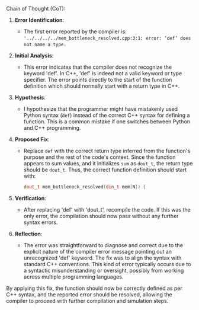 Chain of Thought (CoT):

1. **Error Identification**:
   - The first error reported by the compiler is: `'../../../../mem_bottleneck_resolved.cpp:3:1: error: ‘def’ does not name a type`.

2. **Initial Analysis**:
   - This error indicates that the compiler does not recognize the keyword 'def'. In C++, 'def' is indeed not a valid keyword or type specifier. The error points directly to the start of the function definition which should normally start with a return type in C++.

3. **Hypothesis**:
   - I hypothesize that the programmer might have mistakenly used Python syntax (`def`) instead of the correct C++ syntax for defining a function. This is a common mistake if one switches between Python and C++ programming.

4. **Proposed Fix**:
   - Replace `def` with the correct return type inferred from the function's purpose and the rest of the code's context. Since the function appears to sum values, and it initializes `sum` as `dout_t`, the return type should be `dout_t`. Thus, the correct function definition should start with:
     ```cpp
     dout_t mem_bottleneck_resolved(din_t mem[N]) {
     ```

5. **Verification**:
   - After replacing 'def' with 'dout_t', recompile the code. If this was the only error, the compilation should now pass without any further syntax errors.

6. **Reflection**:
   - The error was straightforward to diagnose and correct due to the explicit nature of the compiler error message pointing out an unrecognized 'def' keyword. The fix was to align the syntax with standard C++ conventions. This kind of error typically occurs due to a syntactic misunderstanding or oversight, possibly from working across multiple programming languages.

By applying this fix, the function should now be correctly defined as per C++ syntax, and the reported error should be resolved, allowing the compiler to proceed with further compilation and simulation steps.